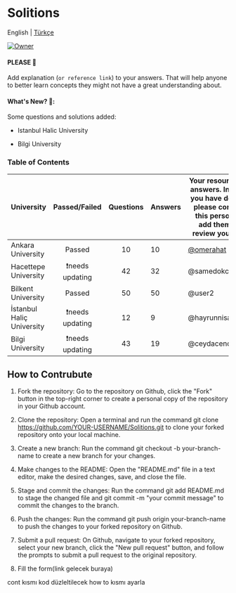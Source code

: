 # Solitions

English | [Türkçe](https://github.com/omerahat/Solitions/blob/master/readmetr.md)


<a id="top-page"></a>
[![Owner](https://img.shields.io/badge/owner-omerahat-blue)](https://github.com/omerahat)

#### PLEASE 🙏

Add explanation (`or reference link`) to your answers. That will help anyone to better learn concepts they might not have a great understanding about.

#### What's New? 🎉:

Some questions and solutions added:

  - Istanbul Halic University
  
  - Bilgi University


### Table of Contents 

| University                	|  Passed/Failed  	| Questions 	| Answers 	| Your resource for answers. In case you have doubts please contact this person or add them to review your PR. 	|
|---------------------------	|:---------------:	|:---------:	|---------	|--------------------------------------------------------------------------------------------------------------	|
| Ankara University         	| Passed          	| 10        	| 10      	| [@omerahat](https://github.com/omerahat)                                                                                                    	|
| Hacettepe University      	| ❗needs updating 	| 42        	| 32      	| @samedokceci                                                                                                 	|
| Bilkent University        	| Passed          	| 50        	| 50      	| @user2                                                                                                       	|
| İstanbul Haliç University 	| ❗needs updating 	| 12        	| 9       	| @hayrunnisabiyikli                                                                                           	|
| Bilgi University          	| ❗needs updating 	| 43        	| 19      	| @ceydacendekci                                                                                               	|




## How to Contrubute

1. Fork the repository: Go to the repository on Github, click the "Fork" button in the top-right corner to create a personal copy of the repository in your Github account.

2. Clone the repository: Open a terminal and run the command git clone https://github.com/YOUR-USERNAME/Solitions.git to clone your forked repository onto your local machine.

3. Create a new branch: Run the command git checkout -b your-branch-name to create a new branch for your changes.

4. Make changes to the README: Open the "README.md" file in a text editor, make the desired changes, save, and close the file.

5. Stage and commit the changes: Run the command git add README.md to stage the changed file and git commit -m "your commit message" to commit the changes to the branch.

6. Push the changes: Run the command git push origin your-branch-name to push the changes to your forked repository on Github.

7. Submit a pull request: On Github, navigate to your forked repository, select your new branch, click the "New pull request" button, and follow the prompts to submit a pull request to the original repository.

8. Fill the form(link gelecek buraya)

cont kısmı kod düzleltilecek
 how to kısmı ayarla
